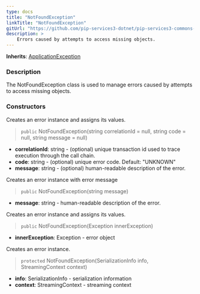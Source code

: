 ```yaml
---
type: docs
title: "NotFoundException"
linkTitle: "NotFoundException"
gitUrl: "https://github.com/pip-services3-dotnet/pip-services3-commons-dotnet"
description: >
    Errors caused by attempts to access missing objects.
---
```


**Inherits**: [ApplicationException](../application_exception)

### Description

The NotFoundException class is used to manage errors caused by attempts to access missing objects.

### Constructors
Creates an error instance and assigns its values.

> `public` NotFoundException(string correlationId = null, string code = null, string message = null)

- **correlationId**: string - (optional) unique transaction id used to trace execution through the call chain.
- **code**: string - (optional) unique error code. Default: "UNKNOWN"
- **message**: string - (optional) human-readable description of the error.


Creates an error instance with error message

> `public` NotFoundException(string message)

- **message**: string - human-readable description of the error.


Creates an error instance and assigns its values.

> `public` NotFoundException(Exception innerException)

- **innerException**: Exception - error object


Creates an error instance.

> `protected` NotFoundException(SerializationInfo info, StreamingContext context)

- **info**: SerializationInfo - serialization information
- **context**: StreamingContext - streaming context
